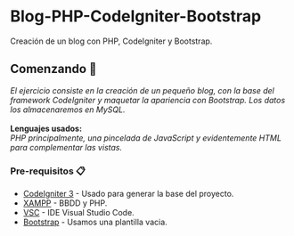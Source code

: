 # Blog-PHP-CodeIgniter-Bootstrap
Creación de un blog con PHP, CodeIgniter y Bootstrap.

## Comenzando 🚀

*El ejercicio consiste en la creación de un pequeño blog, con la base del framework CodeIgniter y maquetar la apariencia con Bootstrap.*
*Los datos los almacenaremos en MySQL.*
<br><br>
**Lenguajes usados:**<br>
*PHP principalmente, una pincelada de JavaScript y evidentemente HTML para complementar las vistas.*

### Pre-requisitos 📋

* [CodeIgniter 3](https://codeigniter.com/download) - Usado para generar la base del proyecto.
* [XAMPP](https://www.apachefriends.org/es/index.html) - BBDD y PHP.
* [VSC](https://code.visualstudio.com/Download) - IDE Visual Studio Code.
* [Bootstrap](https://startbootstrap.com/template/bare) - Usamos una plantilla vacia.


